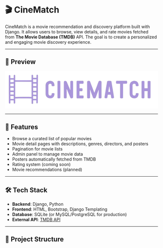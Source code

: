 # 🎬 CineMatch

CineMatch is a movie recommendation and discovery platform built with Django. It allows users to browse, view details, and rate movies fetched from **The Movie Database (TMDB)** API. The goal is to create a personalized and engaging movie discovery experience.

---

## 📸 Preview

![Logo](movies/static/movies/logo.png)

---

## 🚀 Features

- Browse a curated list of popular movies
- Movie detail pages with descriptions, genres, directors, and posters
- Pagination for movie lists
- Admin panel to manage movie data
- Posters automatically fetched from TMDB
- Rating system (coming soon)
- Movie recommendations (planned)

---

## 🛠️ Tech Stack

- **Backend**: Django, Python
- **Frontend**: HTML, Bootstrap, Django Templating
- **Database**: SQLite (or MySQL/PostgreSQL for production)
- **External API**: [TMDB API](https://www.themoviedb.org/documentation/api)

---

## 📁 Project Structure

